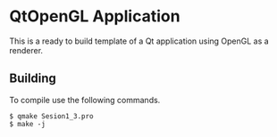 # QtOpenGL Application
This is a ready to build template of a Qt application using OpenGL as a renderer.

## Building
To compile use the following commands.
```console
$ qmake Sesion1_3.pro
$ make -j
```
